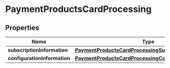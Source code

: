 
# PaymentProductsCardProcessing

## Properties
Name | Type | Description | Notes
------------ | ------------- | ------------- | -------------
**subscriptionInformation** | [**PaymentProductsCardProcessingSubscriptionInformation**](PaymentProductsCardProcessingSubscriptionInformation.md) |  |  [optional]
**configurationInformation** | [**PaymentProductsCardProcessingConfigurationInformation**](PaymentProductsCardProcessingConfigurationInformation.md) |  |  [optional]




